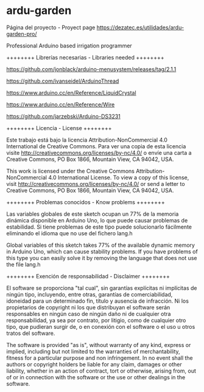 # ardu-garden

Página del proyecto - Proyect page
https://dezatec.es/utilidades/ardu-garden-pro/

Professional Arduino based irrigation programmer

++++++++ Librerías necesarias - Libraries needed ++++++++

https://github.com/jonblack/arduino-menusystem/releases/tag/2.1.1

https://github.com/ivanseidel/ArduinoThread

https://www.arduino.cc/en/Reference/LiquidCrystal

https://www.arduino.cc/en/Reference/Wire

https://github.com/jarzebski/Arduino-DS3231

++++++++ Licencia - License ++++++++

Este trabajo está bajo la licencia Attribution-NonCommercial 4.0 International de Creative Commons. Para ver una copia de esta licencia visite http://creativecommons.org/licenses/by-nc/4.0/ o envíe una carta a Creative Commons, PO Box 1866, Mountain View, CA 94042, USA.

This work is licensed under the Creative Commons Attribution-NonCommercial 4.0 International License. To view a copy of this license, visit http://creativecommons.org/licenses/by-nc/4.0/ or send a letter to Creative Commons, PO Box 1866, Mountain View, CA 94042, USA.

++++++++ Problemas conocidos - Know problems ++++++++

Las variables globales de este sketch ocupan un 77% de la memoria dinámica disponible en Arduino Uno, lo que puede causar problemas de estabilidad. Si tiene problemas de este tipo puede solucionarlo fácilmente eliminando el idioma que no use del fichero lang.h

Global variables of this sketch takes 77% of the available dynamic memory in Arduino Uno, which can cause stability problems. If you have problems of this type you can easily solve it by removing the language that does not use the file lang.h

++++++++ Exención de responsabilidad - Disclaimer ++++++++

El software se proporciona "tal cual", sin garantías explícitas ni implícitas de ningún tipo, incluyendo, entre otras, garantías de comerciabilidad, idoneidad para un determinado fin, título y ausencia de infracción. Ni los propietarios de copyright ni los que distribuyan el software serán responsables en ningún caso de ningún daño ni de cualquier otra responsabilidad, ya sea por contrato, por litigio, como de cualquier otro tipo, que pudieran surgir de, o en conexión con el software o el uso u otros tratos del software.

The software is provided "as is", without warranty of any kind, express or implied, including but not limited to the warranties of merchantability, fitness for a particular purpose and non infringement. In no event shall the authors or copyright holders be liable for any claim, damages or other liability, whether in an action of contract, tort or otherwise, arising from, out of or in connection with the software or the use or other dealings in the software.
